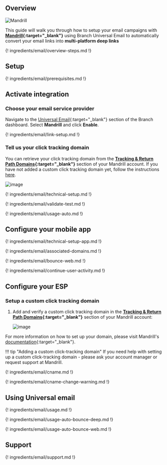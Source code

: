 ## Overview

![Mandrill](/_assets/img/pages/email/mandrill/mandrill.png)

This guide will walk you through how to setup your email campaigns with **[Mandrill](https://www.mandrill.com/){:target="\_blank"}** using Branch Universal Email to automatically convert your email links into **multi-platform deep links**

{! ingredients/email/overview-steps.md !}

## Setup

{! ingredients/email/prerequisites.md !}

## Activate integration

### Choose your email service provider

Navigate to the [Universal Email](https://dashboard.branch.io/email){:target="\_blank"} section of the Branch dashboard. Select <notranslate>**Mandrill**</notranslate> and click <notranslate>**Enable**</notranslate>.

{! ingredients/email/link-setup.md !}

### Tell us your click tracking domain

You can retrieve your click tracking domain from the <notranslate>**[Tracking & Return Path Domains](https://mandrillapp.com/settings/tracking-domains){:target="\_blank"}**</notranslate> section of your Mandrill account. If you have not added a custom click tracking domain yet, follow the instructions [here](#setup-a-custom-click-tracking-domain).

![image](/_assets/img/pages/email/mandrill/setup-config.png)

{! ingredients/email/technical-setup.md !}

{! ingredients/email/validate-test.md !}

{! ingredients/email/usage-auto.md !}

## Configure your mobile app

{! ingredients/email/technical-setup-app.md !}

{! ingredients/email/associated-domains.md !}

{! ingredients/email/bounce-web.md !}

{! ingredients/email/continue-user-activity.md !}

## Configure your ESP

### Setup a custom click tracking domain

1. Add and verify a custom click tracking domain in the <notranslate>**[Tracking & Return Path Domains](https://mandrillapp.com/settings/tracking-domains){:target="\_blank"}**</notranslate> section of your Mandrill account:

    ![image](/_assets/img/pages/email/mandrill/create-domain.png)

For more information on how to set up your domain, please visit Mandrill's [documentation](https://mandrill.zendesk.com/hc/en-us/articles/205582387-How-to-Set-up-Sending-Domains){:target="\_blank"}.

!!! tip "Adding a custom click-tracking domain"
    If you need help with setting up a custom click-tracking domain - please ask your account manager or request support at Mandrill.

{! ingredients/email/cname.md !}

{! ingredients/email/cname-change-warning.md !}

## Using Universal email

{! ingredients/email/usage.md !}

{! ingredients/email/usage-auto-bounce-deep.md !}

{! ingredients/email/usage-auto-bounce-web.md !}

## Support

{! ingredients/email/support.md !}
